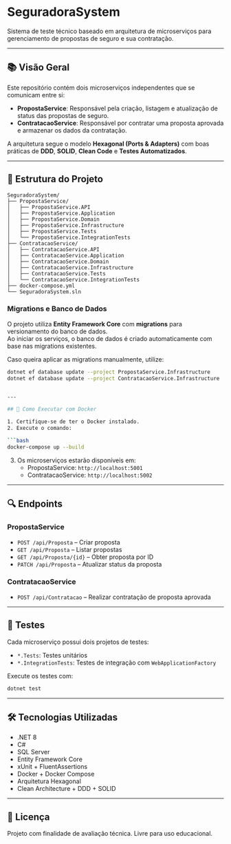 # SeguradoraSystem

Sistema de teste técnico baseado em arquitetura de microserviços para gerenciamento de propostas de seguro e sua contratação.

---

## 📚 Visão Geral

Este repositório contém dois microserviços independentes que se comunicam entre si:

- **PropostaService**: Responsável pela criação, listagem e atualização de status das propostas de seguro.
- **ContratacaoService**: Responsável por contratar uma proposta aprovada e armazenar os dados da contratação.

A arquitetura segue o modelo **Hexagonal (Ports & Adapters)** com boas práticas de **DDD**, **SOLID**, **Clean Code** e **Testes Automatizados**.

---

## 🧱 Estrutura do Projeto

```
SeguradoraSystem/
├── PropostaService/
│   ├── PropostaService.API
│   ├── PropostaService.Application
│   ├── PropostaService.Domain
│   ├── PropostaService.Infrastructure
│   ├── PropostaService.Tests
│   └── PropostaService.IntegrationTests
├── ContratacaoService/
│   ├── ContratacaoService.API
│   ├── ContratacaoService.Application
│   ├── ContratacaoService.Domain
│   ├── ContratacaoService.Infrastructure
│   ├── ContratacaoService.Tests
│   └── ContratacaoService.IntegrationTests
├── docker-compose.yml
└── SeguradoraSystem.sln
```

### Migrations e Banco de Dados

O projeto utiliza **Entity Framework Core** com **migrations** para versionamento do banco de dados.  
Ao iniciar os serviços, o banco de dados é criado automaticamente com base nas migrations existentes.

Caso queira aplicar as migrations manualmente, utilize:

```bash
dotnet ef database update --project PropostaService.Infrastructure
dotnet ef database update --project ContratacaoService.Infrastructure


---

## 🚀 Como Executar com Docker

1. Certifique-se de ter o Docker instalado.
2. Execute o comando:

```bash
docker-compose up --build
```

3. Os microserviços estarão disponíveis em:
   - PropostaService: `http://localhost:5001`
   - ContratacaoService: `http://localhost:5002`

---

## 🔍 Endpoints

### PropostaService

- `POST /api/Proposta` – Criar proposta
- `GET /api/Proposta` – Listar propostas
- `GET /api/Proposta/{id}` – Obter proposta por ID
- `PATCH /api/Proposta` – Atualizar status da proposta

### ContratacaoService

- `POST /api/Contratacao` – Realizar contratação de proposta aprovada

---

## 🧪 Testes

Cada microserviço possui dois projetos de testes:

- `*.Tests`: Testes unitários
- `*.IntegrationTests`: Testes de integração com `WebApplicationFactory`

Execute os testes com:

```bash
dotnet test
```

---

## 🛠 Tecnologias Utilizadas

- .NET 8
- C#
- SQL Server
- Entity Framework Core
- xUnit + FluentAssertions
- Docker + Docker Compose
- Arquitetura Hexagonal
- Clean Architecture + DDD + SOLID

---

## 📄 Licença

Projeto com finalidade de avaliação técnica. Livre para uso educacional.
